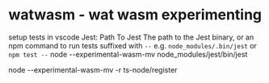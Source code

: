 # watwasm - wat wasm experimenting

setup tests in vscode
Jest: Path To Jest
The path to the Jest binary, or an npm command to run tests suffixed with `--` e.g. `node_modules/.bin/jest` or `npm test --`
node --experimental-wasm-mv node_modules/jest/bin/jest


node --experimental-wasm-mv -r ts-node/register
